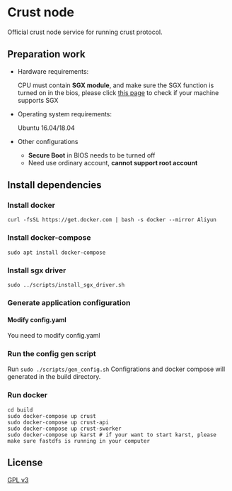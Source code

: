 # Crust node
Official crust node service for running crust protocol.

## Preparation work
- Hardware requirements: 

  CPU must contain **SGX module**, and make sure the SGX function is turned on in the bios, please click [this page](https://github.com/crustio/crust/wiki/Check-TEE-supportive) to check if your machine supports SGX

- Operating system requirements:

  Ubuntu 16.04/18.04
  
- Other configurations

  - **Secure Boot** in BIOS needs to be turned off
  - Need use ordinary account, **cannot support root account**

## Install dependencies

### Install docker
```shell
curl -fsSL https://get.docker.com | bash -s docker --mirror Aliyun
```

### Install docker-compose
```shell
sudo apt install docker-compose
```

### Install sgx driver
```shell
sudo ../scripts/install_sgx_driver.sh
```

### Generate application configuration
#### Modify config.yaml
You need to modify config.yaml
### Run the config gen script
Run ```sudo ./scripts/gen_config.sh``` Configrations and docker compose will generated in the build directory.

### Run docker
```shell
cd build
sudo docker-compose up crust
sudo docker-compose up crust-api
sudo docker-compose up crust-sworker
sudo docker-compose up karst # if your want to start karst, please make sure fastdfs is running in your computer
```

## License

[GPL v3](LICENSE)
